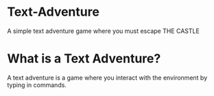 # Text-Adventure
A simple text adventure game where you must escape THE CASTLE

# What is a Text Adventure?
A text adventure is a game where you interact with the environment by typing in commands.

